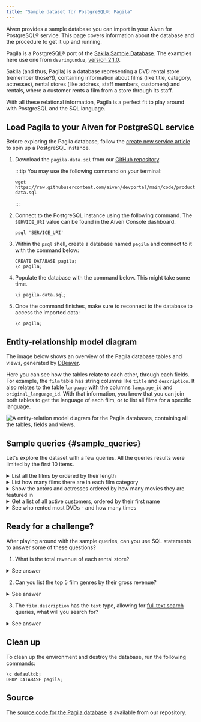 ```yaml
---
title: "Sample dataset for PostgreSQL®: Pagila"
---
```


Aiven provides a sample database you can import in your Aiven for
PostgreSQL® service. This page covers information about the database and
the procedure to get it up and running.

Pagila is a PostgreSQL® port of the [Sakila Sample
Database](https://dev.mysql.com/doc/sakila/en/). The examples here use
one from `devrimgunduz`, [version
2.1.0](https://github.com/devrimgunduz/pagila).

Sakila (and thus, Pagila) is a database representing a DVD rental store
(remember those?!), containing information about films (like title,
category, actresses), rental stores (like address, staff members,
customers) and rentals, where a customer rents a film from a store
through its staff.

With all these relational information, Pagila is a perfect fit to play
around with PostgreSQL and the SQL language.

## Load Pagila to your Aiven for PostgreSQL service

Before exploring the Pagila database, follow the
[create new service article](/docs/platform/howto/create_new_service) to spin up a PostgreSQL instance.

1.  Download the `pagila-data.sql` from our [GitHub
    repository](https://github.com/aiven/devportal/blob/main/code/products/postgresql/pagila/pagila-data.sql).

    :::tip
    You may use the following command on your terminal:

    ```
    wget https://raw.githubusercontent.com/aiven/devportal/main/code/products/postgresql/pagila/pagila-data.sql
    ```
    :::

2.  Connect to the PostgreSQL instance using the following command. The
    `SERVICE_URI` value can be found in the Aiven Console dashboard.

    ```shell
    psql 'SERVICE_URI'
    ```

3.  Within the `psql` shell, create a database named `pagila` and
    connect to it with the command below:

    ```psql
    CREATE DATABASE pagila;
    \c pagila;
    ```

4.  Populate the database with the command below. This might take some
    time.

    ```psql
    \i pagila-data.sql;
    ```

5.  Once the command finishes, make sure to reconnect to the database to
    access the imported data:

    ```psql
    \c pagila;
    ```

## Entity-relationship model diagram

The image below shows an overview of the Pagila database tables and
views, generated by [DBeaver](https://dbeaver.io).

Here you can see how the tables relate to each other, through each
fields. For example, the `film` table has string columns like `title`
and `description`. It also relates to the table `language` with the
columns `language_id` and `original_language_id`. With that information,
you know that you can join both tables to get the language of each film,
or to list all films for a specific language.

![A entity-relation model diagram for the Pagila databases, containing all the tables, fields and views.](/images/products/postgresql/pagila-erm.png)

## Sample queries {#sample_queries}

Let's explore the dataset with a few queries. All the queries results
were limited by the first 10 items.

<details><summary>
List all the films by ordered by their length
</summary>

```sql
select
    film_id,
    title,
    length
from
    film
order by
    length desc;
```

```text
| film_id | title              | length |
| ------- | ------------------ | ------ |
| 426     | HOME PITY          | 185    |
| 690     | POND SEATTLE       | 185    |
| 609     | MUSCLE BRIGHT      | 185    |
| 991     | WORST BANGER       | 185    |
| 182     | CONTROL ANTHEM     | 185    |
| 141     | CHICAGO NORTH      | 185    |
| 349     | GANGS PRIDE        | 185    |
| 212     | DARN FORRESTER     | 185    |
| 817     | SOLDIERS EVOLUTION | 185    |
| 872     | SWEET BROTHERHOOD  | 185    |
```

</details>

<details><summary>
List how many films there are in each film category
</summary>

```sql
select
    category.name,
    count(category.name) category_count
from
    category
left join film_category on
    category.category_id = film_category.category_id
left join film on
    film_category.film_id = film.film_id
group by
    category.name
order by
    category_count desc;
```

```text
| name        | category_count |
| ----------- | -------------- |
| Sports      | 74             |
| Foreign     | 73             |
| Family      | 69             |
| Documentary | 68             |
| Animation   | 66             |
| Action      | 64             |
| New         | 63             |
| Drama       | 62             |
| Sci-Fi      | 61             |
| Games       | 61             |
```

</details>

<details><summary>
Show the actors and actresses ordered by how many movies they are
featured in
</summary>

```sql
select
    actor.first_name,
    actor.last_name,
    count(actor.first_name) featured_count
from
    actor
left join film_actor on
    actor.actor_id = film_actor.actor_id
group by
    actor.first_name,
    actor.last_name
order by
    featured_count desc;
```

```text
| first_name | last_name | featured_count |
| ---------- | --------- | -------------- |
| SUSAN      | DAVIS     | 54             |
| GINA       | DEGENERES | 42             |
| WALTER     | TORN      | 41             |
| MARY       | KEITEL    | 40             |
| MATTHEW    | CARREY    | 39             |
| SANDRA     | KILMER    | 37             |
| SCARLETT   | DAMON     | 36             |
| VIVIEN     | BASINGER  | 35             |
| VAL        | BOLGER    | 35             |
| GROUCHO    | DUNST     | 35             |
```

</details>

<details><summary>
Get a list of all active customers, ordered by their first name
</summary>

```sql
select
    first_name,
    last_name
from
    customer
where
    active = 1
order by first_name asc;
```

```text
| first_name | last_name |
| ---------- | --------- |
| MARY       | SMITH     |
| PATRICIA   | JOHNSON   |
| LINDA      | WILLIAMS  |
| BARBARA    | JONES     |
| ELIZABETH  | BROWN     |
| JENNIFER   | DAVIS     |
| MARIA      | MILLER    |
| SUSAN      | WILSON    |
| MARGARET   | MOORE     |
| DOROTHY    | TAYLOR    |
```

</details>

<details><summary>
See who rented most DVDs - and how many times
</summary>

```sql
select
    customer.first_name,
    customer.last_name,
    count(customer.first_name) rentals_count
from
    customer
left join rental on
    customer.customer_id = rental.customer_id
group by
    customer.first_name,
    customer.last_name
order by rentals_count desc;
```

```text
| first_name | last_name | rentals_count |
| ---------- | --------- | ------------- |
| ELEANOR    | HUNT      | 46            |
| KARL       | SEAL      | 45            |
| CLARA      | SHAW      | 42            |
| MARCIA     | DEAN      | 42            |
| TAMMY      | SANDERS   | 41            |
| WESLEY     | BULL      | 40            |
| SUE        | PETERS    | 40            |
| MARION     | SNYDER    | 39            |
| RHONDA     | KENNEDY   | 39            |
| TIM        | CARY      | 39            |
```

</details>

## Ready for a challenge?

After playing around with the sample queries, can you use SQL statements
to answer some of these questions?

1.  What is the total revenue of each rental store?

<details><summary>
See answer
</summary>

```sql
select
    store.store_id,
    sum(payment.amount) as "total revenue"
from
    store
left join inventory on
    inventory.store_id = store.store_id
left join rental on
    rental.inventory_id = inventory.inventory_id
left join payment on
    payment.rental_id = rental.rental_id
where
    payment.amount is not null
group by
    store.store_id
order by
    sum(payment.amount) desc;
```

```text
| store_id | total revenue |
| -------- | ------------- |
| 2        | 33726.77      |
| 1        | 33689.74      |
```

</details>

2.  Can you list the top 5 film genres by their gross revenue?

<details><summary>
See answer
</summary>

```sql
select
    category.name,
    film.title,
    sum(payment.amount) as "gross revenue"
from
    film
left join film_category on
    film_category.film_id = film.film_id
left join category on
    film_category.category_id = category.category_id
left join inventory on
    inventory.film_id = film.film_id
left join rental on
    rental.inventory_id = inventory.inventory_id
left join payment
    on payment.rental_id = rental.rental_id
where
    payment.amount is not null
group by
    category.name,
    film.title
order by
    sum(payment.amount) desc
limit 5;
```

```text
| name        | title             | gross revenue |
| ----------- | ----------------- | ------------- |
| Music       | TELEGRAPH VOYAGE  | 231.73        |
| Documentary | WIFE TURN         | 223.69        |
| Comedy      | ZORRO ARK         | 214.69        |
| Sci-Fi      | GOODFELLAS SALUTE | 209.69        |
| Sports      | SATURDAY LAMBS    | 204.72        |
```

</details>

3.  The `film.description` has the `text` type, allowing for [full text
    search](https://www.postgresql.org/docs/11/textsearch-intro.html)
    queries, what will you search for?

<details><summary>
See answer
</summary>

```sql
-- Select all descriptions with the words "documentary" and "robot"

select
    film.title,
    film.description
from
    film
where
    to_tsvector(film.description) @@ to_tsquery('documentary & robot');
```

```text
| title            | description                                                                                                        |
| ---------------- | ------------------------------------------------------------------------------------------------------------------ |
| CASPER DRAGONFLY | A Intrepid Documentary of a Boat And a Crocodile who must Chase a Robot in The Sahara Desert                       |
| CHAINSAW UPTOWN  | A Beautiful Documentary of a Boy And a Robot who must Discover a Squirrel in Australia                             |
| CONTROL ANTHEM   | A Fateful Documentary of a Robot And a Student who must Battle a Cat in A Monastery                                |
| CROSSING DIVORCE | A Beautiful Documentary of a Dog And a Robot who must Redeem a Womanizer in Berlin                                 |
| KANE EXORCIST    | A Epic Documentary of a Composer And a Robot who must Overcome a Car in Berlin                                     |
| RUNNER MADIGAN   | A Thoughtful Documentary of a Crocodile And a Robot who must Outrace a Womanizer in The Outback                    |
| SOUTH WAIT       | A Amazing Documentary of a Car And a Robot who must Escape a Lumberjack in An Abandoned Amusement Park             |
| SWEDEN SHINING   | A Taut Documentary of a Car And a Robot who must Conquer a Boy in The Canadian Rockies                             |
| VIRGIN DAISY     | A Awe-Inspiring Documentary of a Robot And a Mad Scientist who must Reach a Database Administrator in A Shark Tank |
```

</details>

## Clean up

To clean up the environment and destroy the database, run the following
commands:

```psql
\c defaultdb;
DROP DATABASE pagila;
```

## Source

The [source code for the Pagila
database](https://github.com/aiven/devportal/tree/main/code/products/postgresql/pagila)
is available from our repository.
